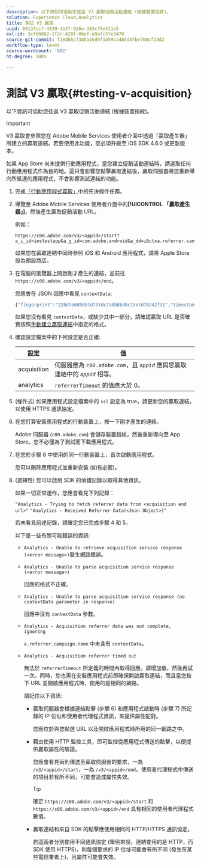 ```yaml
---
description: 以下資訊可協助您往返 V3 贏取促銷活動連結 (根據裝置指紋)。
solution: Experience Cloud,Analytics
title: 測試 V3 贏取
uuid: 89137ccf-4839-4b37-926e-303cf8e511a5
exl-id: 3cf66802-1f2c-428f-86ef-a9afc57e3470
source-git-commit: f18d65c738ba16d9f1459ca485d87be708cf23d2
workflow-type: tm+mt
source-wordcount: '602'
ht-degree: 100%

---
```


# 測試 V3 贏取{#testing-v-acquisition}

以下資訊可協助您往返 V3 贏取促銷活動連結 (根據裝置指紋)。

>[!IMPORTANT]
>
>V3 贏取會參照您在 Adobe Mobile Services 使用者介面中透過「贏取產生器」所建立的贏取連結。若要使用此功能，您必須升級至 iOS SDK 4.6.0 或更新版本。

如果 App Store 尚未提供行動應用程式，當您建立促銷活動連結時，請選取任何行動應用程式作為目的地。這只會影響您點擊贏取連結後，贏取伺服器將您重新導向所抵達的應用程式，不會影響測試連結的功能。

1. 完成[「行動應用程式贏取」](/help/ios/acquisition-main/acquisition.md)中的先決條件任務。
1. 導覽至 Adobe Mobile Services 使用者介面中的&#x200B;**[!UICONTROL 「贏取產生器」]**，然後產生贏取促銷活動 URL。

   例如：

   ```
   https://c00.adobe.com/v3/<appid>/start?a_i_id=iostestapp&a_g_id=com.adobe.android&a_dd=i&ctxa.referrer.campaign.name=name&ctxa.referrer.campaign.trackingcode=trackingcode
   ```


   如果您在贏取連結中同時參照 iOS 和 Android 應用程式，請將 Apple Store 設為預設商店。
1. 在電腦的瀏覽器上開啟剛才產生的連結，並前往 `https://c00.adobe.com/v3/<appid>/end`。

   您應會在 JSON 回應中看見 `contextData`:

   ```js
   {"fingerprint":"228d7e6058b1d731dc7a8b8bd0c15e1d78242f31","timestamp":1457989293,"appguid":"","contextData":{"a.referrer.campaign.name":"name","a.referrer.campaign.trackingcode":"trackingcode"}}.
   ```

   如果您沒有看見 `contextData`，或缺少其中一部分，請確認贏取 URL 是否確實按照[手動建立贏取連結](/help/using/acquisition-main/c-marketing-links-builder/acquisition-link-manual.md)中指定的格式。
1. 確認設定檔案中的下列設定是否正確:

   | 設定 | 值 |
   |--- |--- |
   | acquisition | 伺服器應為 `c00.adobe.com`，且 *`appid`* 應與您贏取連結中的 *`appid`* 相等。 |
   | analytics | `referrerTimeout` 的值應大於 0。 |


1. (條件式) 如果應用程式設定檔案中的 `ssl` 設定為 true，請更新您的贏取連結，以使用 HTTPS 通訊協定。
1. 在您打算安裝應用程式的行動裝置上，按一下剛才產生的連結。

   Adobe 伺服器 (`c00.adobe.com`) 會儲存裝置指紋，然後重新導向至 App Store。您不必僅為了測試而下載應用程式。
1. 在您於步驟 6 中使用的同一行動裝置上，首次啟動應用程式。

   您可以刪除應用程式並重新安裝 (如有必要)。
1. (選擇性) 您可以啟用 SDK 的偵錯記錄以取得其他資訊。

   如果一切正常運作，您應會看見下列記錄：

   `"Analytics - Trying to fetch referrer data from <acquisition end url>"`
   `"Analytics - Received Referrer Data(<Json Object>)"`

   若未看見前述記錄，請確定您已完成步驟 4 和 5。

   以下是一些有關可能錯誤的資訊:

   * `Analytics - Unable to retrieve acquisition service response (<error message>)`發生網路錯誤。

   * `Analytics - Unable to parse acquisition service response (<error message>)`

      回應的格式不正確。

   * `Analytics - Unable to parse acquisition service response (no contextData parameter in response)`

      回應中沒有 `contextData` 參數。

   * `Analytics - Acquisition referrer data was not complete, ignoring`

      `a.referrer.campaign.name` 中未含有 `contextData`。

   * `Analytics - Acquisition referrer timed out`

      無法於 `referrerTimeout` 所定義的時間內取得回應。請增加值，然後再試一次。同時，您也需在安裝應用程式前即確保開啟贏取連結，而且當您按下 URL 並開啟應用程式時，使用的是相同的網路。

      請記住以下資訊:

      * 贏取伺服器會根據連結點擊 (步驟 6) 和應用程式啟動時 (步驟 7) 所記錄的 IP 位址和使用者代理程式資訊，來提供屬性配對。

         您應位於與您點選 URL 以及開啟應用程式時所用的同一網路之中。

      * 藉由使用 HTTP 監控工具，即可監控從應用程式傳送的點擊，以便提供贏取屬性的驗證。

         您應會看見兩則傳送至贏取伺服器的要求，一為 `/v3/<appid>/start`，一為 `/v3/<appid>/end`。使用者代理程式中傳送的項目若有所不同，可能會造成屬性失效。

         >[!TIP]
         >
         >確定 `https://c00.adobe.com/v3/<appid>/start` 和 `https://c00.adobe.com/v3/<appid>/end` 具有相同的使用者代理程式數值。

      * 贏取連結和來自 SDK 的點擊應使用相同的 HTTP/HTTPS 通訊協定。

         若這兩者分別使用不同通訊協定 (舉例來說，連結使用的是 HTTP，而 SDK 使用 HTTPS)，則每個要求的 IP 位址可能會有所不同 (發生在某些電信業者上)，且屬性可能會失效。
